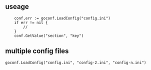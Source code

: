 ## useage
```
	conf,err := goconf.LoadConfig("config.ini")
	if err != nil {
		//
	}
	conf.GetValue("section", "key")
```
## multiple config files
`goconf.LoadConfig("config.ini", "config-2.ini", "config-n.ini")`

